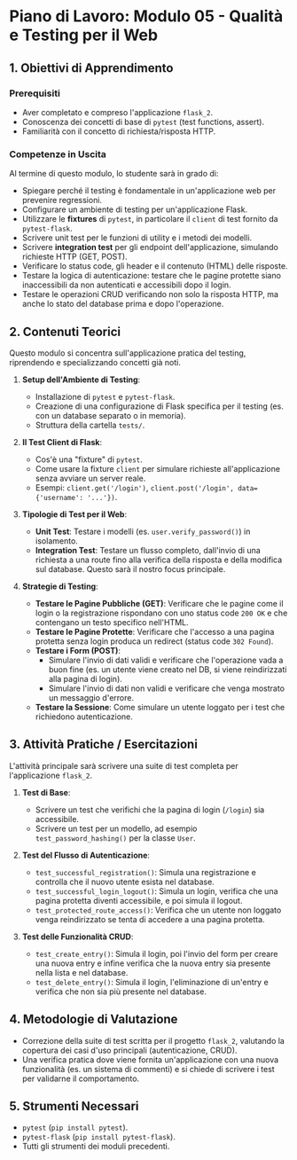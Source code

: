 # Piano di Lavoro: Modulo 05 - Qualità e Testing per il Web

## 1. Obiettivi di Apprendimento

### Prerequisiti
*   Aver completato e compreso l'applicazione `flask_2`.
*   Conoscenza dei concetti di base di `pytest` (test functions, assert).
*   Familiarità con il concetto di richiesta/risposta HTTP.

### Competenze in Uscita
Al termine di questo modulo, lo studente sarà in grado di:
*   Spiegare perché il testing è fondamentale in un'applicazione web per prevenire regressioni.
*   Configurare un ambiente di testing per un'applicazione Flask.
*   Utilizzare le **fixtures** di `pytest`, in particolare il `client` di test fornito da `pytest-flask`.
*   Scrivere unit test per le funzioni di utility e i metodi dei modelli.
*   Scrivere **integration test** per gli endpoint dell'applicazione, simulando richieste HTTP (GET, POST).
*   Verificare lo status code, gli header e il contenuto (HTML) delle risposte.
*   Testare la logica di autenticazione: testare che le pagine protette siano inaccessibili da non autenticati e accessibili dopo il login.
*   Testare le operazioni CRUD verificando non solo la risposta HTTP, ma anche lo stato del database prima e dopo l'operazione.

## 2. Contenuti Teorici
Questo modulo si concentra sull'applicazione pratica del testing, riprendendo e specializzando concetti già noti.

1.  **Setup dell'Ambiente di Testing**:
    *   Installazione di `pytest` e `pytest-flask`.
    *   Creazione di una configurazione di Flask specifica per il testing (es. con un database separato o in memoria).
    *   Struttura della cartella `tests/`.

2.  **Il Test Client di Flask**:
    *   Cos'è una "fixture" di `pytest`.
    *   Come usare la fixture `client` per simulare richieste all'applicazione senza avviare un server reale.
    *   Esempi: `client.get('/login')`, `client.post('/login', data={'username': '...'})`.

3.  **Tipologie di Test per il Web**:
    *   **Unit Test**: Testare i modelli (es. `user.verify_password()`) in isolamento.
    *   **Integration Test**: Testare un flusso completo, dall'invio di una richiesta a una route fino alla verifica della risposta e della modifica sul database. Questo sarà il nostro focus principale.

4.  **Strategie di Testing**:
    *   **Testare le Pagine Pubbliche (GET)**: Verificare che le pagine come il login o la registrazione rispondano con uno status code `200 OK` e che contengano un testo specifico nell'HTML.
    *   **Testare le Pagine Protette**: Verificare che l'accesso a una pagina protetta senza login produca un redirect (status code `302 Found`).
    *   **Testare i Form (POST)**:
        *   Simulare l'invio di dati validi e verificare che l'operazione vada a buon fine (es. un utente viene creato nel DB, si viene reindirizzati alla pagina di login).
        *   Simulare l'invio di dati non validi e verificare che venga mostrato un messaggio d'errore.
    *   **Testare la Sessione**: Come simulare un utente loggato per i test che richiedono autenticazione.

## 3. Attività Pratiche / Esercitazioni

L'attività principale sarà scrivere una suite di test completa per l'applicazione `flask_2`.

1.  **Test di Base**:
    *   Scrivere un test che verifichi che la pagina di login (`/login`) sia accessibile.
    *   Scrivere un test per un modello, ad esempio `test_password_hashing()` per la classe `User`.

2.  **Test del Flusso di Autenticazione**:
    *   `test_successful_registration()`: Simula una registrazione e controlla che il nuovo utente esista nel database.
    *   `test_successful_login_logout()`: Simula un login, verifica che una pagina protetta diventi accessibile, e poi simula il logout.
    *   `test_protected_route_access()`: Verifica che un utente non loggato venga reindirizzato se tenta di accedere a una pagina protetta.

3.  **Test delle Funzionalità CRUD**:
    *   `test_create_entry()`: Simula il login, poi l'invio del form per creare una nuova entry e infine verifica che la nuova entry sia presente nella lista e nel database.
    *   `test_delete_entry()`: Simula il login, l'eliminazione di un'entry e verifica che non sia più presente nel database.

## 4. Metodologie di Valutazione

*   Correzione della suite di test scritta per il progetto `flask_2`, valutando la copertura dei casi d'uso principali (autenticazione, CRUD).
*   Una verifica pratica dove viene fornita un'applicazione con una nuova funzionalità (es. un sistema di commenti) e si chiede di scrivere i test per validarne il comportamento.

## 5. Strumenti Necessari

*   `pytest` (`pip install pytest`).
*   `pytest-flask` (`pip install pytest-flask`).
*   Tutti gli strumenti dei moduli precedenti.